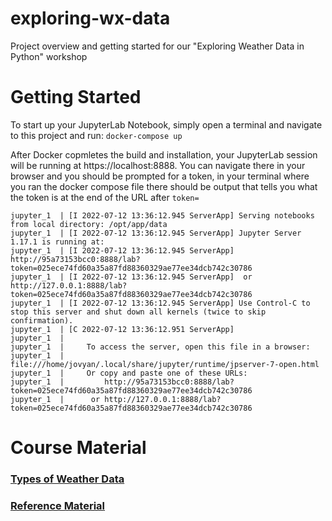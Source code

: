 # exploring-wx-data
Project overview and getting started for our "Exploring Weather Data in Python" workshop

# Getting Started
To start up your JupyterLab Notebook, simply open a terminal and navigate to this project and run:
`docker-compose up`

After Docker copmletes the build and installation, your JupyterLab session will be running at https://localhost:8888. You can navigate there in your browser and you should be prompted for a token, in your terminal where you ran the docker compose file there should be output that tells you what the token is at the end of the URL after `token=`

```
jupyter_1  | [I 2022-07-12 13:36:12.945 ServerApp] Serving notebooks from local directory: /opt/app/data
jupyter_1  | [I 2022-07-12 13:36:12.945 ServerApp] Jupyter Server 1.17.1 is running at:
jupyter_1  | [I 2022-07-12 13:36:12.945 ServerApp] http://95a73153bcc0:8888/lab?token=025ece74fd60a35a87fd88360329ae77ee34dcb742c30786
jupyter_1  | [I 2022-07-12 13:36:12.945 ServerApp]  or http://127.0.0.1:8888/lab?token=025ece74fd60a35a87fd88360329ae77ee34dcb742c30786
jupyter_1  | [I 2022-07-12 13:36:12.945 ServerApp] Use Control-C to stop this server and shut down all kernels (twice to skip confirmation).
jupyter_1  | [C 2022-07-12 13:36:12.951 ServerApp] 
jupyter_1  |     
jupyter_1  |     To access the server, open this file in a browser:
jupyter_1  |         file:///home/jovyan/.local/share/jupyter/runtime/jpserver-7-open.html
jupyter_1  |     Or copy and paste one of these URLs:
jupyter_1  |         http://95a73153bcc0:8888/lab?token=025ece74fd60a35a87fd88360329ae77ee34dcb742c30786
jupyter_1  |      or http://127.0.0.1:8888/lab?token=025ece74fd60a35a87fd88360329ae77ee34dcb742c30786
```

# Course Material
### [Types of Weather Data](WxData.md)
### [Reference Material](References.md)